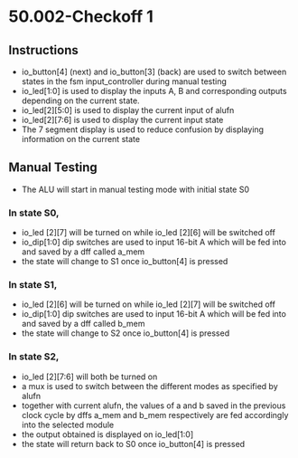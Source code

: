 # 50.002-Checkoff 1
## Instructions
- io_button[4] (next) and io_button[3] (back) are used to switch between states in the fsm input_controller during manual testing
- io_led[1:0] is used to display the inputs A, B and corresponding outputs depending on the current state.
- io_led[2][5:0] is used to display the current input of alufn
- io_led[2][7:6] is used to display the current input state
- The 7 segment display is used to reduce confusion by displaying information on the current state
## Manual Testing
- The ALU will start in manual testing mode with initial state S0
### In state S0,
- io_led [2][7] will be turned on while io_led [2][6] will be switched off
- io_dip[1:0] dip switches are used to input 16-bit A which will be fed into and saved by a dff called a_mem
- the state will change to S1 once io_button[4] is pressed
### In state S1,
- io_led [2][6] will be turned on while io_led [2][7] will be switched off
- io_dip[1:0] dip switches are used to input 16-bit A which will be fed into and saved by a dff called b_mem
- the state will change to S2 once io_button[4] is pressed
### In state S2,
- io_led [2][7:6] will both be turned on
- a mux is used to switch between the different modes as specified by alufn
- together with current alufn, the values of a and b saved in the previous clock cycle by dffs a_mem and b_mem respectively are fed accordingly into the selected module
- the output obtained is displayed on io_led[1:0]
- the state will return back to S0 once io_button[4] is pressed
